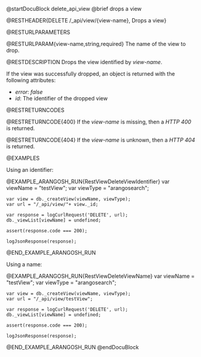 @startDocuBlock delete_api_view
@brief drops a view

@RESTHEADER{DELETE /_api/view/{view-name}, Drops a view}

@RESTURLPARAMETERS

@RESTURLPARAM{view-name,string,required}
The name of the view to drop.

@RESTDESCRIPTION
Drops the view identified by *view-name*.

If the view was successfully dropped, an object is returned with
the following attributes:
- *error*: *false*
- *id*: The identifier of the dropped view

@RESTRETURNCODES

@RESTRETURNCODE{400}
If the *view-name* is missing, then a *HTTP 400* is returned.

@RESTRETURNCODE{404}
If the *view-name* is unknown, then a *HTTP 404* is returned.

@EXAMPLES

Using an identifier:

@EXAMPLE_ARANGOSH_RUN{RestViewDeleteViewIdentifier}
    var viewName = "testView";
    var viewType = "arangosearch";

    var view = db._createView(viewName, viewType);
    var url = "/_api/view/"+ view._id;

    var response = logCurlRequest('DELETE', url);
    db._viewList[viewName] = undefined;

    assert(response.code === 200);

    logJsonResponse(response);
@END_EXAMPLE_ARANGOSH_RUN

Using a name:

@EXAMPLE_ARANGOSH_RUN{RestViewDeleteViewName}
    var viewName = "testView";
    var viewType = "arangosearch";

    var view = db._createView(viewName, viewType);
    var url = "/_api/view/testView";

    var response = logCurlRequest('DELETE', url);
    db._viewList[viewName] = undefined;

    assert(response.code === 200);

    logJsonResponse(response);
@END_EXAMPLE_ARANGOSH_RUN
@endDocuBlock
